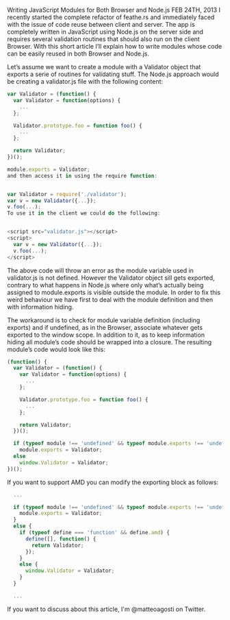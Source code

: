 <!--
 * @Author: wangyunbo
 * @Date: 2022-01-18 09:55:24
 * @LastEditors: wangyunbo
 * @LastEditTime: 2022-01-18 09:57:05
 * @FilePath: \dayByday\javascript\多环境支持.md
 * @Description: file content
-->
Writing JavaScript Modules for Both Browser and Node.js
FEB 24TH, 2013
I recently started the complete refactor of feathe.rs and immediately faced with the issue of code reuse between client and server. The app is completely written in JavaScript using Node.js on the server side and requires several validation routines that should also run on the client Browser. With this short article I’ll explain how to write modules whose code can be easily reused in both Browser and Node.js.

Let’s assume we want to create a module with a Validator object that exports a serie of routines for validating stuff. The Node.js approach would be creating a validator.js file with the following content:

```js
var Validator = (function() {
  var Validator = function(options) {
    ...
  };

  Validator.prototype.foo = function foo() {
    ...
  };

  return Validator;
})();

module.exports = Validator;
and then access it in using the require function:


var Validator = require('./validator');
var v = new Validator({...});
v.foo(...);
To use it in the client we could do the following:


<script src="validator.js"></script>
<script>
  var v = new Validator({...});
  v.foo(...);
</script>
```
The above code will throw an error as the module variable used in validator.js is not defined. However the Validator object sill gets exported, contrary to what happens in Node.js where only what’s actually being assigned to module.exports is visible outside the module. In order to fix this weird behaviour we have first to deal with the module definition and then with information hiding.

The workaround is to check for module variable definition (including exports) and if undefined, as in the Browser, associate whatever gets exported to the window scope. In addition to it, as to keep information hiding all module’s code should be wrapped into a closure. The resulting module’s code would look like this:

```js
(function() {
  var Validator = (function() {
    var Validator = function(options) {
      ...
    };

    Validator.prototype.foo = function foo() {
      ...
    };

    return Validator;
  })();

  if (typeof module !== 'undefined' && typeof module.exports !== 'undefined')
    module.exports = Validator;
  else
    window.Validator = Validator;
})();
```
If you want to support AMD you can modify the exporting block as follows:

```js
  ...

  if (typeof module !== 'undefined' && typeof module.exports !== 'undefined') {
    module.exports = Validator;
  }
  else {
    if (typeof define === 'function' && define.amd) {
      define([], function() {
        return Validator;
      });
    }
    else {
      window.Validator = Validator;
    }
  }

  ...
  ```
If you want to discuss about this article, I'm @matteoagosti on Twitter.